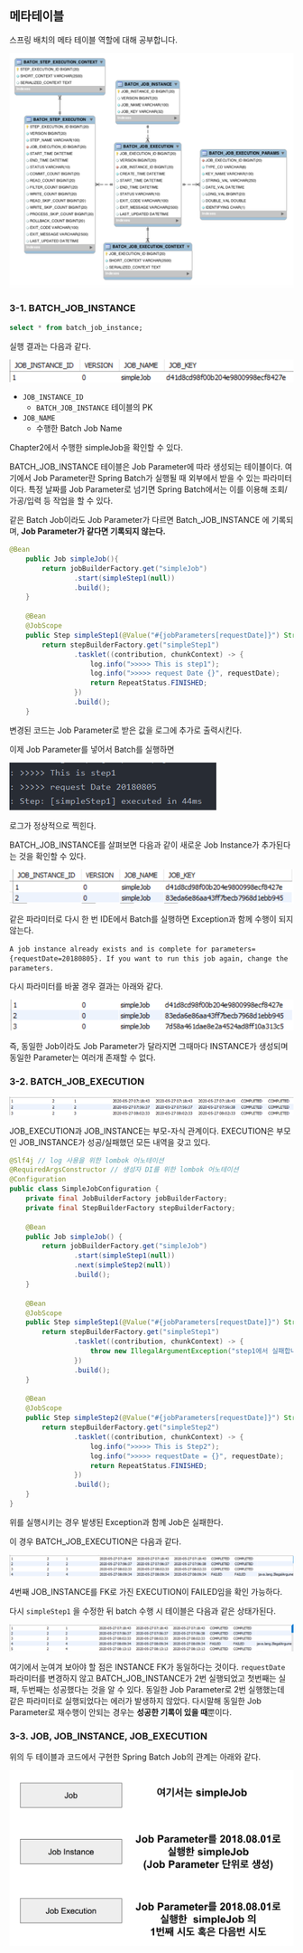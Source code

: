 ## 메타테이블

스프링 배치의 메타 테이블 역할에 대해 공부합니다.

![](image/3-1.png)

### 3-1. BATCH_JOB_INSTANCE

```sql
select * from batch_job_instance;
```

실행 결과는 다음과 같다.

![](image/3-2.png)

- `JOB_INSTANCE_ID`
    - `BATCH_JOB_INSTANCE` 테이블의 PK
- `JOB_NAME`
    - 수행한 Batch Job Name

Chapter2에서 수행한 simpleJob을 확인할 수 있다.

BATCH_JOB_INSTANCE 테이블은 Job Parameter에 따라 생성되는 테이블이다. 여기에서 Job Parameter란 Spring Batch가 실행될 때 외부에서 받을 수 있는 파라미터이다. 특정 날짜를 Job Parameter로 넘기면 Spring Batch에서는 이를 이용해 조회/가공/입력 등 작업을 할 수 있다.

같은 Batch Job이라도 Job Parameter가 다르면 Batch_JOB_INSTANCE 에 기록되며, **Job Parameter가 같다면 기록되지 않는다.**

```java
@Bean
    public Job simpleJob(){
        return jobBuilderFactory.get("simpleJob")
                .start(simpleStep1(null))
                .build();
    }

    @Bean
    @JobScope
    public Step simpleStep1(@Value("#{jobParameters[requestDate]}") String requestDate) {
        return stepBuilderFactory.get("simpleStep1")
                .tasklet((contribution, chunkContext) -> {
                    log.info(">>>>> This is step1");
                    log.info(">>>>> request Date {}", requestDate);
                    return RepeatStatus.FINISHED;
                })
                .build();
    }
```

변경된 코드는 Job Parameter로 받은 값을 로그에 추가로 출력시킨다.

이제 Job Parameter를 넣어서 Batch를 실행하면 

![](image/3-3.png)

로그가 정상적으로 찍힌다.

BATCH_JOB_INSTANCE를 살펴보면 다음과 같이 새로운 Job Instance가 추가된다는 것을 확인할 수 있다. 

![](image/3-4.png)

같은 파라미터로 다시 한 번 IDE에서 Batch를 실행하면 Exception과 함께 수행이 되지 않는다.

`A job instance already exists and is complete for parameters={requestDate=20180805}. If you want to run this job again, change the parameters.`

다시 파라미터를 바꿀 경우 결과는 아래와 같다.

![](image/3-5.png)

즉, 동일한 Job이라도 Job Parameter가 달라지면 그때마다 INSTANCE가 생성되며 동일한 Parameter는 여러개 존재할 수 없다.

### 3-2. BATCH_JOB_EXECUTION

![](image/3-6.png)

JOB_EXECUTION과 JOB_INSTANCE는 부모-자식 관계이다. EXECUTION은 부모인 JOB_INSTANCE가 성공/실패했던 모든 내역을 갖고 있다.

```java
@Slf4j // log 사용을 위한 lombok 어노테이션
@RequiredArgsConstructor // 생성자 DI를 위한 lombok 어노테이션
@Configuration
public class SimpleJobConfiguration {
    private final JobBuilderFactory jobBuilderFactory;
    private final StepBuilderFactory stepBuilderFactory;

    @Bean
    public Job simpleJob() {
        return jobBuilderFactory.get("simpleJob")
                .start(simpleStep1(null))
                .next(simpleStep2(null))
                .build();
    }

    @Bean
    @JobScope
    public Step simpleStep1(@Value("#{jobParameters[requestDate]}") String requestDate) {
        return stepBuilderFactory.get("simpleStep1")
                .tasklet((contribution, chunkContext) -> {
                    throw new IllegalArgumentException("step1에서 실패합니다.");
                })
                .build();
    }

    @Bean
    @JobScope
    public Step simpleStep2(@Value("#{jobParameters[requestDate]}") String requestDate) {
        return stepBuilderFactory.get("simpleStep2")
                .tasklet((contribution, chunkContext) -> {
                    log.info(">>>>> This is Step2");
                    log.info(">>>>> requestDate = {}", requestDate);
                    return RepeatStatus.FINISHED;
                })
                .build();
    }
}
```

위를 실행시키는 경우 발생된 Exception과 함께 Job은 실패한다.

이 경우 BATCH_JOB_EXECUTION은 다음과 같다.

![](image/3-7.png)

4번째 JOB_INSTANCE를 FK로 가진 EXECUTION이 FAILED임을 확인 가능하다.

다시 `simpleStep1` 을 수정한 뒤 batch 수행 시 테이블은 다음과 같은 상태가된다.

![](image/3-8.png)

여기에서 눈여겨 보아야 할 점은 INSTANCE FK가 동일하다는 것이다. `requestDate` 파라미터를 변경하지 않고 BATCH_JOB_INSTANCE가 2번 실행되었고 첫번째는 실패, 두번째는 성공했다는 것을 알 수 있다. 동일한 Job Parameter로 2번 실행했는데 같은 파라미터로 실행되었다는 에러가 발생하지 않았다. 다시말해 동일한 Job Parameter로 재수행이 안되는 경우는 **성공한 기록이 있을 때**뿐이다. 

### 3-3. JOB, JOB_INSTANCE, JOB_EXECUTION

위의 두 테이블과 코드에서 구현한 Spring Batch Job의 관계는 아래와 같다.

![](image/3-9.png)